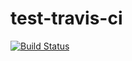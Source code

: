 # test-travis-ci
[![Build Status](https://travis-ci.org/nwoedf/test-travis-ci.svg?branch=master)](https://travis-ci.org/nwoedf/test-travis-ci/)
